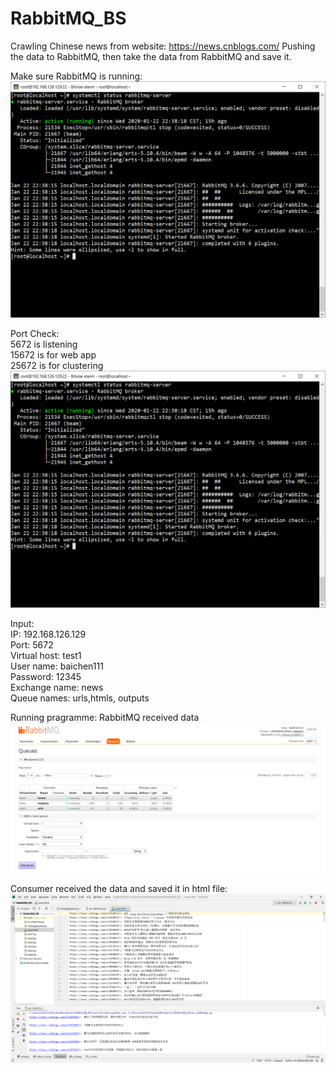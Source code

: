 # RabbitMQ_BS
Crawling Chinese news from website: https://news.cnblogs.com/
Pushing the data to RabbitMQ, then take the data from RabbitMQ and save it.



Make sure RabbitMQ is running:
![Image description](https://github.com/PythonNewLearner/RabbitMQ_BS/blob/master/rabbitmq_status.png)

Port Check: <br>
5672 is listening<br>
15672 is for web app<br>
25672 is for clustering<br>
![Image description](https://github.com/PythonNewLearner/RabbitMQ_BS/blob/master/rabbitmq_status.png)

Input:<br>
IP: 192.168.126.129<br>
Port: 5672<br>
Virtual host: test1<br>
User name: baichen111<br>
Password: 12345<br>
Exchange name: news<br>
Queue names: urls,htmls, outputs<br>


Running pragramme: RabbitMQ received data
![Image description](https://github.com/PythonNewLearner/RabbitMQ_BS/blob/master/rabbitmq_running.png)


Consumer received the data and saved it in html file:
![Image description](https://github.com/PythonNewLearner/RabbitMQ_BS/blob/master/pycharm_datashow.png)

